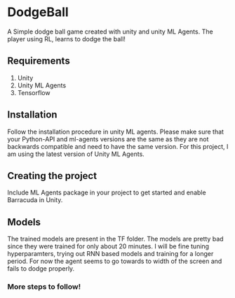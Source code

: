 # DodgeBall
A Simple dodge ball game created with unity and unity ML Agents. The player using RL, learns to dodge the ball!

## Requirements
1. Unity
2. Unity ML Agents
3. Tensorflow

## Installation

Follow the installation procedure in unity ML agents. Please make sure that your Python-API and ml-agents versions are the same as they are not backwards compatible and need to have the same version. For this project, I am using the latest version of Unity ML Agents.

## Creating the project

Include ML Agents package in your project to get started and enable Barracuda in Unity.


## Models

The trained models are present in the TF folder. The models are pretty bad since they were trained for only about 20 minutes. I will be fine tuning hyperparamters, trying out RNN based models and training for a longer period. For now the agent seems to go towards to width of the screen and fails to dodge properly. 

### More steps to follow!
